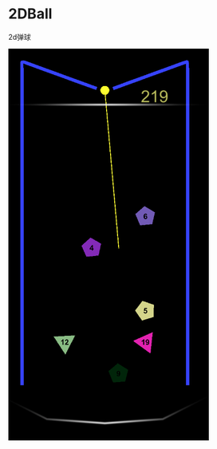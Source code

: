 # 2DBall
 2d弹球




![(path/to/image.png)](https://raw.githubusercontent.com/BUGyyc/MyGallery/master/res/%E5%BE%AE%E4%BF%A1%E6%88%AA%E5%9B%BE_20190907154634.png)